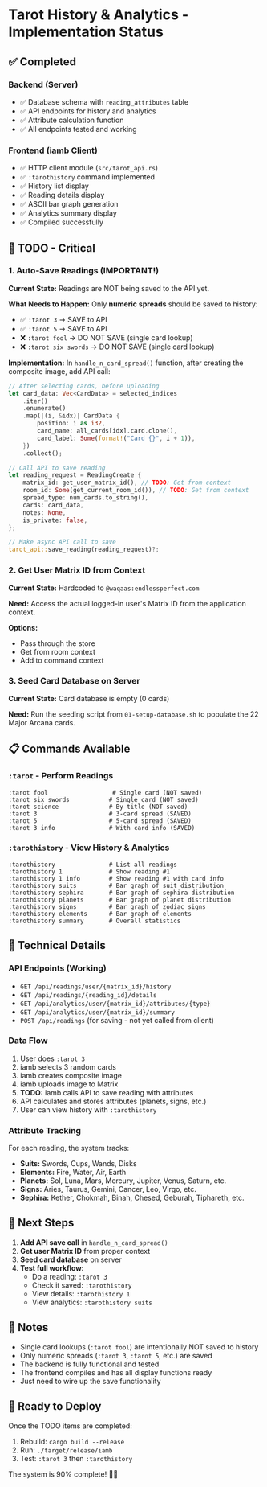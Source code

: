 # Tarot History & Analytics - Implementation Status

## ✅ Completed

### Backend (Server)
- ✅ Database schema with `reading_attributes` table
- ✅ API endpoints for history and analytics
- ✅ Attribute calculation function
- ✅ All endpoints tested and working

### Frontend (iamb Client)  
- ✅ HTTP client module (`src/tarot_api.rs`)
- ✅ `:tarothistory` command implemented
- ✅ History list display
- ✅ Reading details display
- ✅ ASCII bar graph generation
- ✅ Analytics summary display
- ✅ Compiled successfully

## 🚧 TODO - Critical

### 1. Auto-Save Readings (IMPORTANT!)

**Current State:** Readings are NOT being saved to the API yet.

**What Needs to Happen:**
Only **numeric spreads** should be saved to history:
- ✅ `:tarot 3` → SAVE to API
- ✅ `:tarot 5` → SAVE to API
- ❌ `:tarot fool` → DO NOT SAVE (single card lookup)
- ❌ `:tarot six swords` → DO NOT SAVE (single card lookup)

**Implementation:**
In `handle_n_card_spread()` function, after creating the composite image, add API call:

```rust
// After selecting cards, before uploading
let card_data: Vec<CardData> = selected_indices
    .iter()
    .enumerate()
    .map(|(i, &idx)| CardData {
        position: i as i32,
        card_name: all_cards[idx].card.clone(),
        card_label: Some(format!("Card {}", i + 1)),
    })
    .collect();

// Call API to save reading
let reading_request = ReadingCreate {
    matrix_id: get_user_matrix_id(), // TODO: Get from context
    room_id: Some(get_current_room_id()), // TODO: Get from context
    spread_type: num_cards.to_string(),
    cards: card_data,
    notes: None,
    is_private: false,
};

// Make async API call to save
tarot_api::save_reading(reading_request)?;
```

### 2. Get User Matrix ID from Context

**Current State:** Hardcoded to `@waqaas:endlessperfect.com`

**Need:** Access the actual logged-in user's Matrix ID from the application context.

**Options:**
- Pass through the store
- Get from room context
- Add to command context

### 3. Seed Card Database on Server

**Current State:** Card database is empty (0 cards)

**Need:** Run the seeding script from `01-setup-database.sh` to populate the 22 Major Arcana cards.

## 📋 Commands Available

### `:tarot` - Perform Readings
```
:tarot fool                  # Single card (NOT saved)
:tarot six swords           # Single card (NOT saved)
:tarot science              # By title (NOT saved)
:tarot 3                    # 3-card spread (SAVED)
:tarot 5                    # 5-card spread (SAVED)
:tarot 3 info               # With card info (SAVED)
```

### `:tarothistory` - View History & Analytics
```
:tarothistory               # List all readings
:tarothistory 1             # Show reading #1
:tarothistory 1 info        # Show reading #1 with card info
:tarothistory suits         # Bar graph of suit distribution
:tarothistory sephira       # Bar graph of sephira distribution
:tarothistory planets       # Bar graph of planet distribution
:tarothistory signs         # Bar graph of zodiac signs
:tarothistory elements      # Bar graph of elements
:tarothistory summary       # Overall statistics
```

## 🔧 Technical Details

### API Endpoints (Working)
- `GET /api/readings/user/{matrix_id}/history`
- `GET /api/readings/{reading_id}/details`
- `GET /api/analytics/user/{matrix_id}/attributes/{type}`
- `GET /api/analytics/user/{matrix_id}/summary`
- `POST /api/readings` (for saving - not yet called from client)

### Data Flow
1. User does `:tarot 3`
2. iamb selects 3 random cards
3. iamb creates composite image
4. iamb uploads image to Matrix
5. **TODO:** iamb calls API to save reading with attributes
6. API calculates and stores attributes (planets, signs, etc.)
7. User can view history with `:tarothistory`

### Attribute Tracking
For each reading, the system tracks:
- **Suits:** Swords, Cups, Wands, Disks
- **Elements:** Fire, Water, Air, Earth
- **Planets:** Sol, Luna, Mars, Mercury, Jupiter, Venus, Saturn, etc.
- **Signs:** Aries, Taurus, Gemini, Cancer, Leo, Virgo, etc.
- **Sephira:** Kether, Chokmah, Binah, Chesed, Geburah, Tiphareth, etc.

## 🎯 Next Steps

1. **Add API save call** in `handle_n_card_spread()`
2. **Get user Matrix ID** from proper context
3. **Seed card database** on server
4. **Test full workflow:**
   - Do a reading: `:tarot 3`
   - Check it saved: `:tarothistory`
   - View details: `:tarothistory 1`
   - View analytics: `:tarothistory suits`

## 📝 Notes

- Single card lookups (`:tarot fool`) are intentionally NOT saved to history
- Only numeric spreads (`:tarot 3`, `:tarot 5`, etc.) are saved
- The backend is fully functional and tested
- The frontend compiles and has all display functions ready
- Just need to wire up the save functionality

## 🚀 Ready to Deploy

Once the TODO items are completed:
1. Rebuild: `cargo build --release`
2. Run: `./target/release/iamb`
3. Test: `:tarot 3` then `:tarothistory`

The system is 90% complete! 🔮✨
